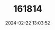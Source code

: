---
title: "161814"
category: "Pedicularis sudetica"
draft: false
date: 2024-02-22 13:03:52
languages:
  Czech: ["Všivec krkonošský"]
  Polish: ["Gnidosz sudecki"]
---